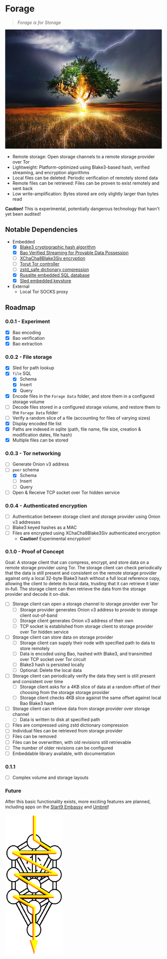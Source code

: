 # Forage

> *Forage is for Storage*

![Tree being struck by lightning (royalty-free stock photo from pixabay)](forage.jpg)

- Remote storage: Open storage channels to a remote storage provider over Tor
- Lightweight: Platform-optimized using Blake3-based hash, verified streaming, and encryption algorithms
- Local files can be deleted: Periodic verification of remotely stored data
- Remote files can be retrieved: Files can be proven to exist remotely and sent back
- Low write-amplification: Bytes stored are only slightly larger than bytes read

**Caution!** This is experimental, potentially dangerous technology that hasn't yet been audited!

## Notable Dependencies

- Embedded
    - [x] [Blake3 cryptographic hash algorithm](https://github.com/BLAKE3-team/BLAKE3)
    - [x] [Bao Verified Streaming for Provable Data Possession](https://github.com/oconnor663/bao)
    - [ ] [XChaCha8Blake3Siv encryption](https://github.com/PaulGrandperrin/XChaCha8Blake3Siv)
    - [ ] [Torut Tor controller](https://lib.rs/crates/torut)
    - [ ] [zstd_safe dictionary compression](https://github.com/gyscos/zstd-rs)
    - [x] [Rusqlite embedded SQL database](https://github.com/rusqlite/rusqlite)
    - [x] [Sled embedded keystore](https://github.com/spacejam/sled)
- External
    - Local Tor SOCKS proxy

## Roadmap

### 0.0.1 - Experiment

- [x] Bao encoding
- [x] Bao verification
- [x] Bao extraction

### 0.0.2 - File storage

- [x] Sled for path lookup
- [x] `file` SQL
    - [x] Schema
    - [x] Insert
    - [x] Query
- [x] Encode files in the `Forage Data` folder, and store them in a configured storage volume
- [ ] Decode files stored in a configured storage volume, and restore them to the `Forage Data` folder
- [ ] Verify a random slice of a file (accounting for files of varying sizes)
- [x] Display encoded file list
- [x] Paths are indexed in sqlite (path, file name, file size, creation & modification dates, file hash)
- [x] Multiple files can be stored

### 0.0.3 - Tor networking

- [ ] Generate Onion v3 address
- [ ] `peer` schema
    - [x] Schema
    - [ ] Insert
    - [ ] Query
- [ ] Open & Receive TCP socket over Tor hidden service

### 0.0.4 - Authenticated encryption

- [ ] Authentication between storage client and storage provider using Onion v3 addresses
- [ ] Blake3 keyed hashes as a MAC
- [ ] Files are encrypted using XChaCha8Blake3Siv authenticated encryption
    - **Caution!** Experimental encryption!

### 0.1.0 - Proof of Concept

Goal: A storage client that can compress, encrypt, and store data on a remote storage provider using Tor. The storage client can check periodically that the data is still present and consistent on the remote storage provider against only a local 32-byte Blake3 hash without a full local reference copy, allowing the client to delete its local data, trusting that it can retrieve it later in-full. The storage client can then retrieve the data from the storage provider and decode it on-disk.

- [ ] Storage client can open a storage channel to storage provider over Tor
    - [ ] Storage provider generates Onion v3 address to provide to storage client out-of-band
    - [ ] Storage client generates Onion v3 address of their own
    - [ ] TCP socket is established from storage client to storage provider over Tor hidden service
- [ ] Storage client can store data on storage provider
    - [ ] Storage client can supply their node with specified path to data to store remotely
    - [ ] Data is encoded using Bao, hashed with Blake3, and transmitted over TCP socket over Tor circuit
    - [ ] Blake3 hash is persisted locally
    - [ ] Optional: Delete the local data
- [ ] Storage client can periodically verify the data they sent is still present and consistent over time
    - [ ] Storage client asks for a 4KB slice of data at a random offset of their choosing from the storage storage provider
    - [ ] Storage client checks 4KB slice against the same offset against local Bao Blake3 hash
- [ ] Storage client can retrieve data from storage provider over storage channel
    - [ ] Data is written to disk at specified path
- [ ] Files are compressed using zstd dictionary compression
- [ ] Individual files can be retrieved from storage provider
- [ ] Files can be removed
- [ ] Files can be overwritten, with old revisions still retrievable
- [ ] The number of older revisions can be configured
- [ ] Embeddable library available, with documentation

### 0.1.1

- [ ] Complex volume and storage layouts

### Future

After this basic functionality exists, more exciting features are planned, including apps on the [Start9 Embassy](https://start9.com) and [Umbrel](https://getumbrel.com)!

![Kabbalistic Tree of Life, because, woo. What does it mean!?](tree.gif)
